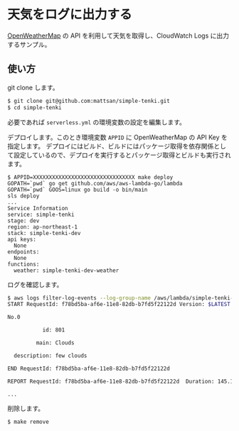 # 天気をログに出力する

[OpenWeatherMap](https://openweathermap.org) の API を利用して天気を取得し、CloudWatch Logs に出力するサンプル。

## 使い方

git clone します。

```sh
$ git clone git@github.com:mattsan/simple-tenki.git
$ cd simple-tenki
```

必要であれば `serverless.yml` の環境変数の設定を編集します。


デプロイします。このとき環境変数 `APPID` に OpenWeatherMap の API Key を指定します。
デプロイにはビルド、ビルドにはパッケージ取得を依存関係として設定しているので、デプロイを実行するとパッケージ取得とビルドも実行されます。

```
$ APPID=XXXXXXXXXXXXXXXXXXXXXXXXXXXXXXXX make deploy
GOPATH=`pwd` go get github.com/aws/aws-lambda-go/lambda
GOPATH=`pwd` GOOS=linux go build -o bin/main
sls deploy
...
Service Information
service: simple-tenki
stage: dev
region: ap-northeast-1
stack: simple-tenki-dev
api keys:
  None
endpoints:
  None
functions:
  weather: simple-tenki-dev-weather
```

ログを確認します。

```sh
$ aws logs filter-log-events --log-group-name /aws/lambda/simple-tenki-dev-weather | jq .events[].message -r
START RequestId: f78bd5ba-af6e-11e8-82db-b7fd5f22122d Version: $LATEST

No.0

           id: 801

         main: Clouds

  description: few clouds

END RequestId: f78bd5ba-af6e-11e8-82db-b7fd5f22122d

REPORT RequestId: f78bd5ba-af6e-11e8-82db-b7fd5f22122d	Duration: 145.13 ms	Billed Duration: 200 ms 	Memory Size: 1024 MB	Max Memory Used: 28 MB

...
```

削除します。

```sh
$ make remove
```
